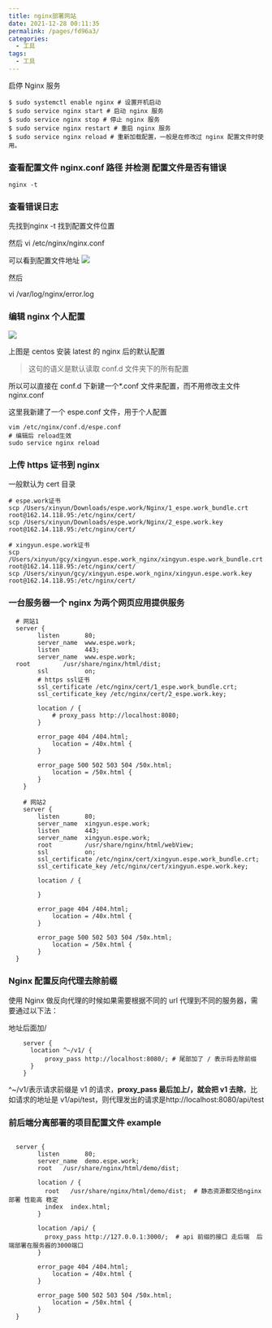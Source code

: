 ```yaml
---
title: nginx部署网站
date: 2021-12-28 00:11:35
permalink: /pages/fd96a3/
categories:
  - 工具
tags:
  - 工具
---
```


启停 Nginx 服务

```shell
$ sudo systemctl enable nginx # 设置开机启动
$ sudo service nginx start # 启动 nginx 服务
$ sudo service nginx stop # 停止 nginx 服务
$ sudo service nginx restart # 重启 nginx 服务
$ sudo service nginx reload # 重新加载配置，一般是在修改过 nginx 配置文件时使用。
```

### 查看配置文件 nginx.conf 路径 并检测 配置文件是否有错误

```shell
nginx -t
```

### 查看错误日志

先找到nginx -t 找到配置文件位置

然后 vi /etc/nginx/nginx.conf

可以看到配置文件地址
![](https://qiniu.espe.work/blog/20220324144138.png)

然后

vi /var/log/nginx/error.log



### 编辑 nginx 个人配置

![](https://qiniu.espe.work/blog/20211230113511.png)

上图是 centos 安装 latest 的 nginx 后的默认配置

> 这句的语义是默认读取 conf.d 文件夹下的所有配置

所以可以直接在 conf.d 下新建一个\*.conf 文件来配置，而不用修改主文件 nginx.conf

这里我新建了一个 espe.conf 文件，用于个人配置

```shell
vim /etc/nginx/conf.d/espe.conf
# 编辑后 reload生效
sudo service nginx reload
```

### 上传 https 证书到 nginx

一般默认为 cert 目录

```shell
# espe.work证书
scp /Users/xinyun/Downloads/espe.work/Nginx/1_espe.work_bundle.crt  root@162.14.118.95:/etc/nginx/cert/
scp /Users/xinyun/Downloads/espe.work/Nginx/2_espe.work.key  root@162.14.118.95:/etc/nginx/cert/

# xingyun.espe.work证书
scp /Users/xinyun/gcy/xingyun.espe.work_nginx/xingyun.espe.work_bundle.crt  root@162.14.118.95:/etc/nginx/cert/
scp /Users/xinyun/gcy/xingyun.espe.work_nginx/xingyun.espe.work.key  root@162.14.118.95:/etc/nginx/cert/
```

### 一台服务器一个 nginx 为两个网页应用提供服务

```shell
  # 网站1
  server {
        listen       80;
        server_name  www.espe.work;
        listen       443;
        server_name  www.espe.work;
  root         /usr/share/nginx/html/dist;
        ssl          on;
        # https ssl证书
        ssl_certificate /etc/nginx/cert/1_espe.work_bundle.crt;
        ssl_certificate_key /etc/nginx/cert/2_espe.work.key;

        location / {
            # proxy_pass http://localhost:8080;
        }

        error_page 404 /404.html;
            location = /40x.html {
        }

        error_page 500 502 503 504 /50x.html;
            location = /50x.html {
        }
    }

    # 网站2
    server {
        listen       80;
        server_name  xingyun.espe.work;
        listen       443;
        server_name  xingyun.espe.work;
        root         /usr/share/nginx/html/webView;
        ssl          on;
        ssl_certificate /etc/nginx/cert/xingyun.espe.work_bundle.crt;
        ssl_certificate_key /etc/nginx/cert/xingyun.espe.work.key;

        location / {

        }

        error_page 404 /404.html;
            location = /40x.html {
        }

        error_page 500 502 503 504 /50x.html;
            location = /50x.html {
        }
  }
```

### Nginx 配置反向代理去除前缀

使用 Nginx 做反向代理的时候如果需要根据不同的 url 代理到不同的服务器，需要通过以下法：

地址后面加/

```shell
    server {
      location ^~/v1/ {
          proxy_pass http://localhost:8080/; # 尾部加了 / 表示将去除前缀
      }
    }
```

^~/v1/表示请求前缀是 v1 的请求，**proxy_pass 最后加上/，就会把 v1 去除**，比如请求的地址是 v1/api/test，则代理发出的请求是http://localhost:8080/api/test

### 前后端分离部署的项目配置文件 example

```shell

  server {
        listen       80;
        server_name  demo.espe.work;
        root   /usr/share/nginx/html/demo/dist;

        location / {
          root   /usr/share/nginx/html/demo/dist;  # 静态资源都交给nginx部署 性能高 稳定
          index  index.html;
        }

        location /api/ {
          proxy_pass http://127.0.0.1:3000/;  # api 前缀的接口 走后端  后端部署在服务器的3000端口
        }

        error_page 404 /404.html;
            location = /40x.html {
        }

        error_page 500 502 503 504 /50x.html;
            location = /50x.html {
        }
  }
```
